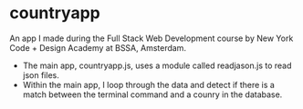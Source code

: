 # countryapp

An app I made during the Full Stack Web Development course by New York Code + Design Academy at BSSA, Amsterdam.
- The main app, countryapp.js, uses a module called readjason.js to read json files.
- Within the main app, I loop through the data and detect if there is a match between the terminal command and a counry in the database.
